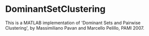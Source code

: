 DominantSetClustering
=====================

This is a  MATLAB implementation of 'Dominant Sets and Pairwise Clustering', by Massimiliano     Pavan and Marcello Pelillo, PAMI 2007.
